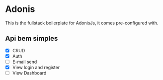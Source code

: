 # Adonis

This is the fullstack boilerplate for AdonisJs, it comes pre-configured with.

## Api bem simples

- [x] CRUD
- [x] Auth
- [ ] E-mail send
- [x] View login and register
- [ ] View Dashboard